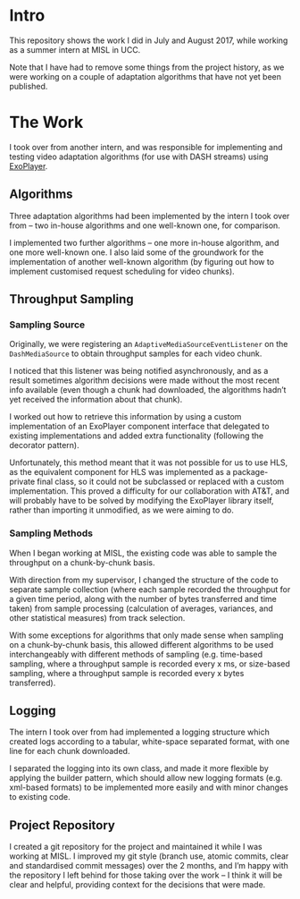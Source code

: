 # Intro

This repository shows the work I did in July and August 2017, while working as a summer intern at MISL in UCC.

Note that I have had to remove some things from the project history, as we were working on a couple of adaptation algorithms that have not yet been published.

# The Work

I took over from another intern, and was responsible for implementing and testing video adaptation algorithms (for use with DASH streams) using [ExoPlayer](https://google.github.io/ExoPlayer/ "The ExoPlayer project homepage").

## Algorithms

Three adaptation algorithms had been implemented by the intern I took over from – two in-house algorithms and one well-known one, for comparison.

I implemented two further algorithms – one more in-house algorithm, and one more well-known one. I also laid some of the groundwork for the implementation of another well-known algorithm (by figuring out how to implement customised request scheduling for video chunks).

## Throughput Sampling

### Sampling Source

Originally, we were registering an `AdaptiveMediaSourceEventListener` on the `DashMediaSource` to obtain throughput samples for each video chunk.

I noticed that this listener was being notified asynchronously, and as a result sometimes algorithm decisions were made without the most recent info available (even though a chunk had downloaded, the algorithms hadn’t yet received the information about that chunk).

I worked out how to retrieve this information by using a custom implementation of an ExoPlayer component interface that delegated to existing implementations and added extra functionality (following the decorator pattern).

Unfortunately, this method meant that it was not possible for us to use HLS, as the equivalent component for HLS was implemented as a package-private final class, so it could not be subclassed or replaced with a custom implementation. This proved a difficulty for our collaboration with AT&T, and will probably have to be solved by modifying the ExoPlayer library itself, rather than importing it unmodified, as we were aiming to do.

### Sampling Methods

When I began working at MISL, the existing code was able to sample the throughput on a chunk-by-chunk basis.

With direction from my supervisor, I changed the structure of the code to separate sample collection (where each sample recorded the throughput for a given time period, along with the number of bytes transferred and time taken) from sample processing (calculation of averages, variances, and other statistical measures) from track selection.

With some exceptions for algorithms that only made sense when sampling on a chunk-by-chunk basis, this allowed different algorithms to be used interchangeably with different methods of sampling (e.g. time-based sampling, where a throughput sample is recorded every x ms, or size-based sampling, where a throughput sample is recorded every x bytes transferred).

## Logging

The intern I took over from had implemented a logging structure which created logs according to a tabular, white-space separated format, with one line for each chunk downloaded.

I separated the logging into its own class, and made it more flexible by applying the builder pattern, which should allow new logging formats (e.g. xml-based formats) to be implemented more easily and with minor changes to existing code.

## Project Repository

I created a git repository for the project and maintained it while I was working at MISL. I improved my git style (branch use, atomic commits, clear and standardised commit messages) over the 2 months, and I’m happy with the repository I left behind for those taking over the work – I think it will be clear and helpful, providing context for the decisions that were made.
